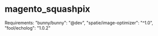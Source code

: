 # magento_squashpix
Requirements:
        "bunny/bunny": "@dev",
        "spatie/image-optimizer": "^1.0",
        "fool/echolog": "1.0.2"

